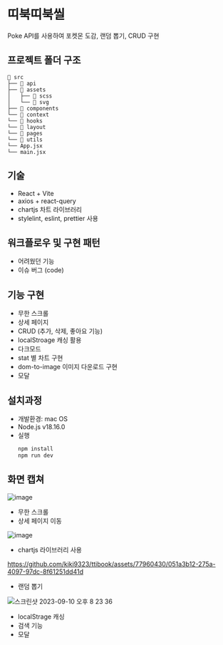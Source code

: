 # 띠북띠북씰
Poke API를 사용하여 포켓몬 도감, 랜덤 뽑기, CRUD 구현

## 프로젝트 폴더 구조 
```
📂 src
├── 📂 api
├── 📂 assets
│   ├── 📂 scss
│   └── 📂 svg
├── 📂 components
└── 📂 context
└── 📂 hooks
└── 📂 layout
└── 📂 pages
└── 📂 utils
└── App.jsx
└── main.jsx
```

## 기술
- React + Vite  
- axios + react-query
- chartjs 차트 라이브러리
- stylelint, eslint, prettier 사용

## 워크플로우 및 구현 패턴
- 어려웠던 기능
- 이슈 버그
  (code)

## 기능 구현
- 무한 스크롤
- 상세 페이지
- CRUD (추가, 삭제, 좋아요 기능)
- localStroage 캐싱 활용
- 다크모드
- stat 별 차트 구현
- dom-to-image 이미지 다운로드 구현
- 모달

## 설치과정
* 개발환경: mac OS
* Node.js v18.16.0
* 실행  
  ```js
  npm install
  npm run dev
  ```

## 화면 캡쳐  
![image](https://github.com/kiki9323/ttibook/assets/77960430/1e74ba09-9ecc-4b67-b320-7aeec7f30bf1)  
* 무한 스크롤
* 상세 페이지 이동

![image](https://github.com/kiki9323/ttibook/assets/77960430/31068535-242a-4a10-85bc-b095d704050c)
* chartjs 라이브러리 사용

https://github.com/kiki9323/ttibook/assets/77960430/051a3b12-275a-4097-97dc-8f61251dd41d
* 랜덤 뽑기
  
![스크린샷 2023-09-10 오후 8 23 36](https://github.com/kiki9323/ttibook/assets/77960430/88b79d7f-e9dd-4b1f-b08d-6b86e7b62ec0)
* localStrage 캐싱
* 검색 기능
* 모달
